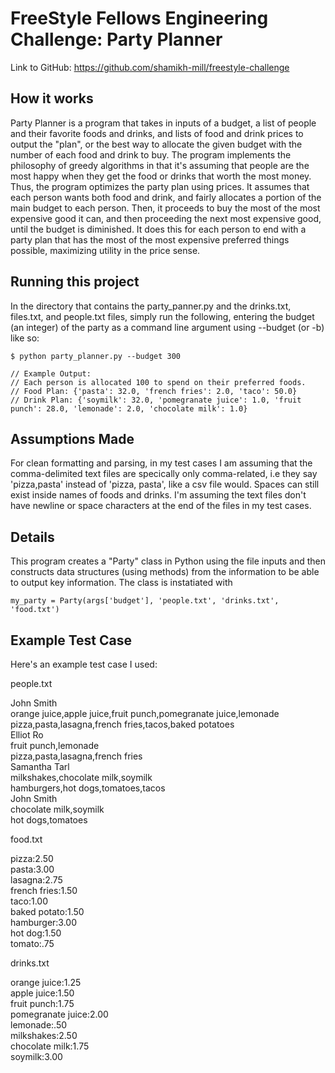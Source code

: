 # FreeStyle Fellows Engineering Challenge: Party Planner 

Link to GitHub: https://github.com/shamikh-mill/freestyle-challenge

## How it works 
Party Planner is a program that takes in inputs of a budget, a list of people and their favorite foods and drinks, and lists of food and drink prices to output the "plan", or the best way to allocate the given budget with the number of each food and drink to buy. The program implements the philosophy of greedy algorithms in that it's assuming that people are the most happy when they get the food or drinks that worth the most money. Thus, the program optimizes the party plan using prices. It assumes that each person wants both food and drink, and fairly allocates a portion of the main budget to each person. Then, it proceeds to buy the most of the most expensive good it can, and then proceeding the next most expensive good, until the budget is diminished. It does this for each person to end with a party plan that has the most of the most expensive preferred things possible, maximizing utility in the price sense. 



## Running this project
In the directory that contains the party_panner.py and the drinks.txt, files.txt, and people.txt files, simply run the following, entering the budget (an integer) of the party as a command line argument using --budget (or -b) like so: 

````
$ python party_planner.py --budget 300 

// Example Output: 
// Each person is allocated 100 to spend on their preferred foods.
// Food Plan: {'pasta': 32.0, 'french fries': 2.0, 'taco': 50.0}
// Drink Plan: {'soymilk': 32.0, 'pomegranate juice': 1.0, 'fruit punch': 28.0, 'lemonade': 2.0, 'chocolate milk': 1.0}
````



## Assumptions Made
For clean formatting and parsing, in my test cases I am assuming that the comma-delimited text files are specically only comma-related, i.e they say 'pizza,pasta' instead of 'pizza, pasta', like a csv file would. Spaces can still exist inside names of foods and drinks. 
I'm assuming the text files don't have newline or space characters at the end of the files in my test cases. 

## Details 
This program creates a "Party" class in Python using the file inputs and then constructs data structures (using methods) from the information to be able to output key information. The class is instatiated with
````
my_party = Party(args['budget'], 'people.txt', 'drinks.txt', 'food.txt') 
```` 


## Example Test Case 

Here's an example test case I used:

people.txt 

John Smith  
orange juice,apple juice,fruit punch,pomegranate juice,lemonade  
pizza,pasta,lasagna,french fries,tacos,baked potatoes  
Elliot Ro  
fruit punch,lemonade  
pizza,pasta,lasagna,french fries  
Samantha Tarl  
milkshakes,chocolate milk,soymilk  
hamburgers,hot dogs,tomatoes,tacos  
John Smith  
chocolate milk,soymilk  
hot dogs,tomatoes  


food.txt  
 
pizza:2.50  
pasta:3.00  
lasagna:2.75  
french fries:1.50  
taco:1.00  
baked potato:1.50  
hamburger:3.00  
hot dog:1.50  
tomato:.75   

drinks.txt   

orange juice:1.25  
apple juice:1.50  
fruit punch:1.75  
pomegranate juice:2.00  
lemonade:.50  
milkshakes:2.50  
chocolate milk:1.75  
soymilk:3.00  
